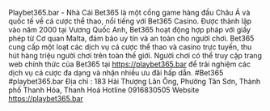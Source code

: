 Playbet365.bar - Nhà Cái Bet365 là một cổng game hàng đầu Châu Á và quốc tế về cá cược thể thao, nổi tiếng với Bet365 Casino. Được thành lập vào năm 2000 tại Vương Quốc Anh, Bet365 hoạt động hợp pháp với giấy phép từ Cơ quan Malta, đảm bảo uy tín và an toàn cho người chơi. Bet365 cung cấp một loạt các dịch vụ cá cược thể thao và casino trực tuyến, thu hút hàng triệu người chơi trên toàn thế giới. Người chơi có thể truy cập trang web chính thức của Bet365 tại https://playbet365.bar để trải nghiệm các dịch vụ cá cược đa dạng và nhận nhiều ưu đãi hấp dẫn.
#Bet365 #playbet365.bar 
Địa chỉ : 183 Hải Thượng Lãn Ông, Phường Tân Sơn, Thành phố Thanh Hóa, Thanh Hoá
Hotline 0916830505
Website  https://playbet365.bar 
